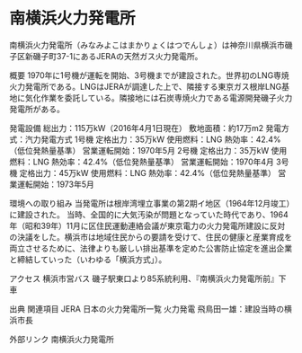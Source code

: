 # 南横浜火力発電所

南横浜火力発電所（みなみよこはまかりょくはつでんしょ）は神奈川県横浜市磯子区新磯子町37-1にあるJERAの天然ガス火力発電所。

概要
1970年に1号機が運転を開始、3号機までが建設された。世界初のLNG専焼火力発電所である。LNGはJERAが調達した上で、隣接する東京ガス根岸LNG基地に気化作業を委託している。隣接地には石炭専焼火力である電源開発磯子火力発電所がある。

発電設備
総出力：115万kW（2016年4月1日現在）
敷地面積：約17万m2
発電方式：汽力発電方式
1号機
定格出力：35万kW
使用燃料：LNG
熱効率：42.4%（低位発熱量基準）
営業運転開始：1970年5月
2号機
定格出力：35万kW
使用燃料：LNG
熱効率：42.4%（低位発熱量基準）
営業運転開始：1970年4月
3号機
定格出力：45万kW
使用燃料：LNG
熱効率：42.4%（低位発熱量基準）
営業運転開始：1973年5月

環境への取り組み
当発電所は根岸湾埋立事業の第2期イ地区（1964年12月竣工）に建設された。
当時、全国的に大気汚染が問題となっていた時代であり、1964年（昭和39年）11月に区住民運動連絡会議が東京電力の火力発電所建設に反対の決議をした。横浜市は地域住民からの要請を受けて、住民の健康と産業育成を両立させるために、法律よりも厳しい排出基準を定めた公害防止協定を進出企業と締結していった（いわゆる「横浜方式」）。

アクセス
横浜市営バス
磯子駅東口より85系統利用、『南横浜火力発電所前』下車

出典
関連項目
JERA
日本の火力発電所一覧
火力発電
飛鳥田一雄：建設当時の横浜市長

外部リンク
南横浜火力発電所
